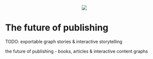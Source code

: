 <div style="text-align: center;">
    <img src="https://png.pngitem.com/pimgs/s/207-2073499_translate-platform-from-english-to-spanish-work-in.png">
</div>

# The future of publishing

TODO: exportable graph stories & interactive storytelling

the future of publishing - books, articles & interactive content graphs

